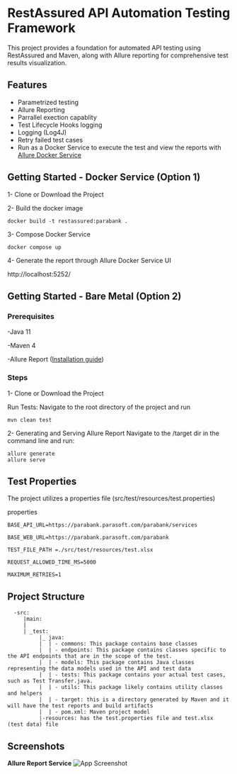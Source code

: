 # RestAssured API Automation Testing Framework
This project provides a foundation for automated API testing using RestAssured and Maven, along with Allure reporting for comprehensive test results visualization.
## Features
- Parametrized testing
- Allure Reporting
- Parrallel exection capablity
- Test Lifecycle Hooks logging
- Logging (Log4J)
- Retry failed test cases
- Run as a Docker Service to execute the test and view the reports with [Allure Docker Service](https://github.com/fescobar/allure-docker-service)   

## Getting Started - Docker Service (Option 1)
1- Clone or Download the Project

2- Build the docker image
```
docker build -t restassured:parabank .
```  
3- Compose Docker Service
```
docker compose up
```
4- Generate the report through Allure Docker Service UI 

http://localhost:5252/
## Getting Started - Bare Metal (Option 2)
### Prerequisites
-Java 11

-Maven 4 

-Allure Report ([Installation guide]([url](https://allurereport.org/docs/gettingstarted-installation)))

### Steps

1- Clone or Download the Project

Run Tests:
Navigate to the root directory of the project and run
```
mvn clean test
```     

2- Generating and Serving Allure Report
Navigate to the /target dir in the command line and run:
```
allure generate
allure serve
```   

## Test Properties
The project utilizes a properties file (src/test/resources/test.properties) 

properties
    
    BASE_API_URL=https://parabank.parasoft.com/parabank/services

    BASE_WEB_URL=https://parabank.parasoft.com/parabank
    
    TEST_FILE_PATH =./src/test/resources/test.xlsx
    
    REQUEST_ALLOWED_TIME_MS=5000
    
    MAXIMUM_RETRIES=1

## Project Structure


```
  -src: 
     |main: 
     |
     | _test:
          |_ java:
          |  | - commons: This package contains base classes
          |  | - endpoints: This package contains classes specific to the API endpoints that are in the scope of the test.
          |  | - models: This package contains Java classes representing the data models used in the API and test data
          |  | - tests: This package contains your actual test cases, such as Test Transfer.java.
          |  | - utils: This package likely contains utility classes and helpers
          |  | - target: this is a directory generated by Maven and it will have the test reports and build artifacts
          |  | - pom.xml: Maven project model            
          |-resources: has the test.properties file and test.xlsx (test data) file
```            


## Screenshots
**Allure Report Service**
![App Screenshot](https://github.com/fsalamah/restAssuredParabank/blob/main/reportservice.png?raw=true)

